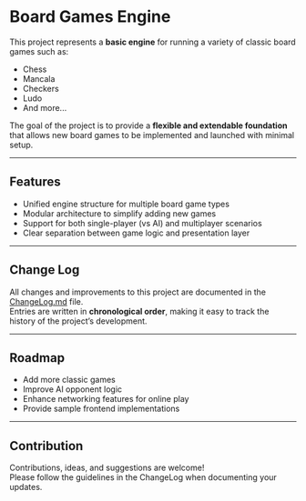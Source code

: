# Board Games Engine

This project represents a **basic engine** for running a variety of classic board games such as:

- Chess
- Mancala
- Checkers
- Ludo
- And more...

The goal of the project is to provide a **flexible and extendable foundation** that allows new board games to be implemented and launched with minimal setup.

---

## Features
- Unified engine structure for multiple board game types
- Modular architecture to simplify adding new games
- Support for both single-player (vs AI) and multiplayer scenarios
- Clear separation between game logic and presentation layer

---

## Change Log
All changes and improvements to this project are documented in the [ChangeLog.md](./ChangeLog.md) file.  
Entries are written in **chronological order**, making it easy to track the history of the project’s development.

---

## Roadmap
- Add more classic games
- Improve AI opponent logic
- Enhance networking features for online play
- Provide sample frontend implementations

---

## Contribution
Contributions, ideas, and suggestions are welcome!  
Please follow the guidelines in the ChangeLog when documenting your updates.
